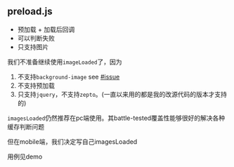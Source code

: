 ## preload.js
* 预加载 + 加载后回调
* 可以判断失败
* 只支持图片


我们不准备继续使用`imageLoaded`了，因为
1. 不支持`background-image`
see [#issue](https://github.com/desandro/imagesloaded/issues/29)
2. 不支持预加载
3. 只支持`jquery`，不支持`zepto`。(一直以来用的都是我的改源代码的版本才支持的) 

`imagesLoaded`仍然推荐在pc端使用。其battle-tested覆盖性能够很好的解决各种缓存判断问题

但在mobile端，我们决定写自己imagesLoaded 

用例见demo